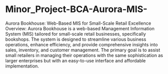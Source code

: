 # Minor_Project-BCA-Aurora-MIS-
 Aurora Bookhouse: Web-Based MIS for Small-Scale Retail Excellence
Overview:
Aurora Bookhouse is a web-based Management Information System (MIS) tailored for small-scale retail businesses, specifically bookshops. The system is designed to streamline various business operations, enhance efficiency, and provide comprehensive insights into sales, inventory, and customer management. The primary goal is to assist small retailers in managing their operations with the same sophistication as larger enterprises but with an easy-to-use interface and affordable implementation.
